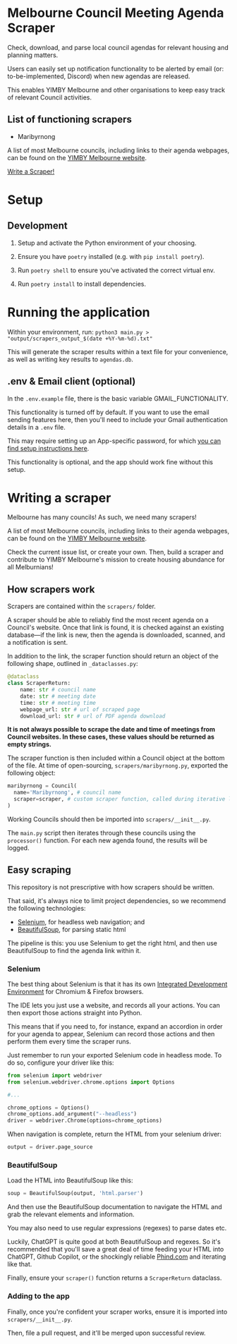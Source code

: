 # Melbourne Council Meeting Agenda Scraper

Check, download, and parse local council agendas for relevant housing and planning matters.

Users can easily set up notification functionality to be alerted by email (or: to-be-implemented, Discord) when new agendas are released.

This enables YIMBY Melbourne and other organisations to keep easy track of relevant Council activities.

## List of functioning scrapers

- Maribyrnong

A list of most Melbourne councils, including links to their agenda webpages, can be found on the [YIMBY Melbourne website](https://www.yimbymelbourne.org.au/local-action).

[Write a Scraper!](#writing-a-scraper)

# Setup

## Development

1. Setup and activate the Python environment of your choosing.

2. Ensure you have `poetry` installed (e.g. with `pip install poetry`).

3. Run `poetry shell` to ensure you've activated the correct virtual env.

4. Run `poetry install` to install dependencies.

# Running the application

Within your environment, run: `python3 main.py > "output/scrapers_output_$(date +%Y-%m-%d).txt"`

This will generate the scraper results within a text file for your convenience, as well as writing key results to `agendas.db`.

## .env & Email client (optional)

In the `.env.example` file, there is the basic variable GMAIL_FUNCTIONALITY.

This functionality is turned off by default. If you want to use the email sending features here, then you'll need to include your Gmail authentication details in a `.env` file.

This may require setting up an App-specific password, for which [you can find setup instructions here](https://support.google.com/accounts/answer/185833?visit_id=638406540644584172-3254681882&p=InvalidSecondFactor&rd=1).

This functionality is optional, and the app should work fine without this setup.

# Writing a scraper

Melbourne has many councils! As such, we need many scrapers!

A list of most Melbourne councils, including links to their agenda webpages, can be found on the [YIMBY Melbourne website](https://www.yimbymelbourne.org.au/local-action).

Check the current issue list, or create your own. Then, build a scraper and contribute to YIMBY Melbourne's mission to create housing abundance for all Melburnians!

## How scrapers work

Scrapers are contained within the `scrapers/` folder.

A scraper should be able to reliably find the most recent agenda on a Council's website. Once that link is found, it is checked against an existing database—if the link is new, then the agenda is downloaded, scanned, and a notification is sent.

In addition to the link, the scraper function should return an object of the following shape, outlined in `_dataclasses.py`:

```py
@dataclass
class ScraperReturn:
    name: str # council name
    date: str # meeting date
    time: str # meeting time
    webpage_url: str # url of scraped page
    download_url: str # url of PDF agenda download
```

**It is not always possible to scrape the date and time of meetings from Council websites. In these cases, these values should be returned as empty strings.**

The scraper function is then included within a Council object at the bottom of the file. At time of open-sourcing, `scrapers/maribyrnong.py`, exported the following object:

```py
maribyrnong = Council(
  name='Maribyrnong', # council name
  scraper=scraper, # custom scraper function, called during iterative loop
)
```

Working Councils should then be imported into `scrapers/__init__.py`.

The `main.py` script then iterates through these councils using the `processor()` function. For each new agenda found, the results will be logged.

## Easy scraping

This repository is not prescriptive with how scrapers should be written.

That said, it's always nice to limit project dependencies, so we recommend the following technologies:

- [Selenium](https://www.selenium.dev/documentation/), for headless web navigation; and
- [BeautifulSoup](https://www.crummy.com/software/BeautifulSoup/bs4/doc/), for parsing static html

The pipeline is this: you use Selenium to get the right html, and then use BeautifulSoup to find the agenda link within it.

### Selenium

The best thing about Selenium is that it has its own [Integrated Development Environment](https://www.selenium.dev/selenium-ide/) for Chromium & Firefox browsers.

The IDE lets you just use a website, and records all your actions. You can then export those actions straight into Python.

This means that if you need to, for instance, expand an accordion in order for your agenda to appear, Selenium can record those actions and then perform them every time the scraper runs.

Just remember to run your exported Selenium code in headless mode. To do so, configure your driver like this:

```py
from selenium import webdriver
from selenium.webdriver.chrome.options import Options

#...

chrome_options = Options()
chrome_options.add_argument("--headless")
driver = webdriver.Chrome(options=chrome_options)
```

When navigation is complete, return the HTML from your selenium driver:

```py
output = driver.page_source
```

### BeautifulSoup

Load the HTML into BeautifulSoup like this:

```py
soup = BeautifulSoup(output, 'html.parser')
```

And then use the BeautifulSoup documentation to navigate the HTML and grab the relevant elements and information.

You may also need to use regular expressions (regexes) to parse dates etc.

Luckily, ChatGPT is quite good at both BeautifulSoup and regexes. So it's recommended that you'll save a great deal of time feeding your HTML into ChatGPT, Github Copilot, or the shockingly reliable [Phind.com](https://www.phind.com) and iterating like that.

Finally, ensure your `scraper()` function returns a `ScraperReturn` dataclass.

### Adding to the app

Finally, once you're confident your scraper works, ensure it is imported into `scrapers/__init__.py`.

Then, file a pull request, and it'll be merged upon successful review.
